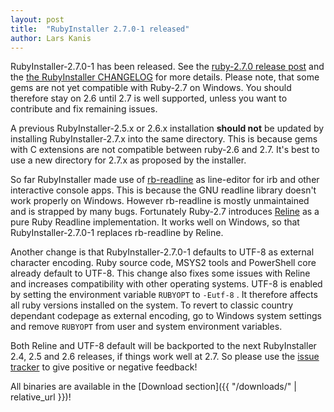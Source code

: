 ```yaml
---
layout: post
title:  "RubyInstaller 2.7.0-1 released"
author: Lars Kanis
---
```

RubyInstaller-2.7.0-1 has been released.
See the [ruby-2.7.0 release post](https://www.ruby-lang.org/en/news/2019/12/25/ruby-2-7-0-released/) and the [the RubyInstaller CHANGELOG](https://github.com/oneclick/rubyinstaller2/blob/master/CHANGELOG-2.7.md) for more details.
Please note, that some gems are not yet compatible with Ruby-2.7 on Windows.
You should therefore stay on 2.6 until 2.7 is well supported, unless you want to contribute and fix remaining issues.

A previous RubyInstaller-2.5.x or 2.6.x installation <b>should not</b> be updated by installing RubyInstaller-2.7.x into the same directory.
This is because gems with C extensions are not compatible between ruby-2.6 and 2.7.
It's best to use a new directory for 2.7.x as proposed by the installer.

So far RubyInstaller made use of [rb-readline](https://github.com/ConnorAtherton/rb-readline) as line-editor for irb and other interactive console apps.
This is because the GNU readline library doesn't work properly on Windows.
However rb-readline is mostly unmaintained and is strapped by many bugs.
Fortunately Ruby-2.7 introduces [Reline](https://github.com/ruby/reline) as a pure Ruby Readline implementation.
It works well on Windows, so that RubyInstaller-2.7.0-1 replaces rb-readline by Reline.

Another change is that RubyInstaller-2.7.0-1 defaults to UTF-8 as external character encoding.
Ruby source code, MSYS2 tools and PowerShell core already default to UTF-8.
This change also fixes some issues with Reline and increases compatibility with other operating systems.
UTF-8 is enabled by setting the environment variable `RUBYOPT` to `-Eutf-8` .
It therefore affects all ruby versions installed on the system.
To revert to classic country dependant codepage as external encoding, go to Windows system settings and remove `RUBYOPT` from user and system environment variables.

Both Reline and UTF-8 default will be backported to the next RubyInstaller 2.4, 2.5 and 2.6 releases, if things work well at 2.7.
So please use the [issue tracker](https://github.com/oneclick/rubyinstaller2/issues) to give positive or negative feedback!

All binaries are available in the [Download section]({{ "/downloads/" | relative_url }})!
